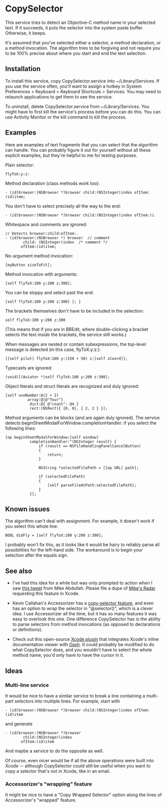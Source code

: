 # CopySelector

This service tries to detect an Objective-C method name in your selected text. If it succeeds, it puts the selector into the system paste buffer. Otherwise, it beeps.

It's assumed that you've selected either a selector, a method declaration, or a method invocation. The algorithm tries to be forgiving and not require you to be 100% precise about where you start and end the text selection.

## Installation

To install this service, copy CopySelector.service into ~/Library/Services. If you use the service often, you'll want to assign a hotkey in System Preferences > Keyboard > Keyboard Shortcuts > Services. You may need to relaunch applications to get them to see the service.

To uninstall, delete CopySelector.service from ~/Library/Services. You might have to first kill the service's process before you can do this. You can use Activity Monitor or the kill command to kill the process.

## Examples

Here are examples of text fragments that you can select that the algorithm can handle. You can probably figure it out for yourself without all these explicit examples, but they're helpful to me for testing purposes.

Plain selector:

    flyToX:y:z:

Method declaration (class methods work too):

    - (id)browser:(NSBrowser *)browser child:(NSInteger)index ofItem:(id)item;

You don't have to select precisely all the way to the end:

    - (id)browser:(NSBrowser *)browser child:(NSInteger)index ofItem:(i

Whitespace and comments are ignored:

    // Detects browser:child:ofItem:.
    - (id)browser:(NSBrowser *) browser  // comment
            child: (NSInteger)index  /* comment */
           ofItem:(id)item;

No-argument method invocation:

    [myButton sizeToFit];

Method invocation with arguments:

    [self flyToX:100 y:200 z:300];

You can be sloppy and select past the end:

    [self flyToX:100 y:200 z:300] ]; }

The brackets themselves don't have to be included in the selection:

    self flyToX:100 y:200 z:300

(This means that if you are in BBEdit, where double-clicking a bracket selects the text *inside* the brackets, the service still works.)

When messages are nested or contain subexpressions, the top-level message is detected (in this case, flyToX:y:z:):

    [[self pilot] flyToX:100 y:(150 + 50) z:[self zCoord]];

Typecasts are ignored:

    (void)[(Aviator *)self flyToX:100 y:200 z:300];

Object literals and struct literals are recognized and duly ignored:

    [self useNumber:@(2 + 2)
              array:@[@"four"]
               dict:@{ @"count": @4 }
               rect:(NSRect){ {0, 0}, { 2, 2 } }];

Method arguments can be blocks (and are again duly ignored). The service detects beginSheetModalForWindow:completionHandler: if you select the following lines:

    [op beginSheetModalForWindow:[self window]
               completionHandler:^(NSInteger result) {
                   if (result == NSFileHandlingPanelCancelButton)
                   {
                       return;
                   }

                   NSString *selectedFilePath = [[op URL] path];

                   if (selectedFilePath)
                   {
                       [self parseFileAtPath:selectedFilePath];
                   }
               }];

## Known issues

The algorithm can't deal with assignment. For example, it doesn't work if you select this whole line:

    BOOL didFly = [self flyToX:100 y:200 z:300];

I probably won't fix this, as it looks like it would be hairy to reliably parse all possibilities for the left-hand side. The workaround is to begin your selection after the equals sign.

## See also

* I've had this idea for a while but was only prompted to action when I saw [this tweet](http://twitter.com/mikeabdullah/status/319036829401772032) from Mike Abdullah. Please file a dupe of [Mike's Radar](http://www.openradar.me/13555307) requesting this feature in Xcode.

* Kevin Callahan's Accessorizer has a [copy-selector feature](http://www.kevincallahan.org/software/accessorizerHelp/Selectors.html), and even has an option to wrap the selector in "@selector()", which is a clever idea. I use Accessorizer all the time, but it has so many features it was easy to overlook this one. One difference CopySelector has is the ability to parse selectors from method invocations (as opposed to declarations or definitions).

* Check out this open-source [Xcode plugin](https://github.com/omz/Dash-Plugin-for-Xcode) that integrates Xcode's inline documentation viewer with [Dash](http://kapeli.com/). It could probably be modified to do what CopySelector does, and you wouldn't have to select the whole method name; you'd only have to have the cursor in it.

## Ideas

### Multi-line service

It would be nice to have a similar service to break a line containing a multi-part selectors into multiple lines. For example, start with

    - (id)browser:(NSBrowser *)browser child:(NSInteger)index ofItem:(id)item

and generate

    - (id)browser:(NSBrowser *)browser
            child:(NSInteger)index
           ofItem:(id)item

And maybe a service to do the opposite as well.

Of course, even nicer would be if all the above operations were built into Xcode -- although CopySelector could still be useful when you want to copy a selector that's not in Xcode, like in an email.

### Accessorizer's "wrapping" feature

It might be nice to have a "Copy Wrapped Selector" option along the lines of Accessorizer's "wrapped" feature.

